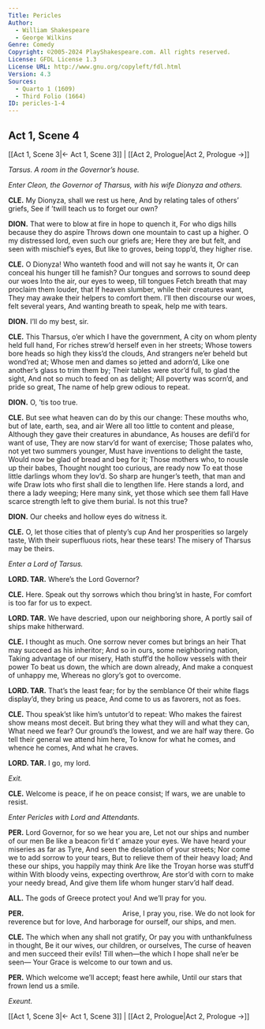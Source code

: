 ```yaml
---
Title: Pericles
Author: 
  - William Shakespeare
  - George Wilkins
Genre: Comedy
Copyright: ©2005-2024 PlayShakespeare.com. All rights reserved.
License: GFDL License 1.3
License URL: http://www.gnu.org/copyleft/fdl.html
Version: 4.3
Sources:
  - Quarto 1 (1609)
  - Third Folio (1664)
ID: pericles-1-4
---
```


## Act 1, Scene 4
[[Act 1, Scene 3|← Act 1, Scene 3]] | [[Act 2, Prologue|Act 2, Prologue →]]

*Tarsus. A room in the Governor’s house.*

*Enter Cleon, the Governor of Tharsus, with his wife Dionyza and others.*

**CLE.**
My Dionyza, shall we rest us here,
And by relating tales of others’ griefs,
See if ’twill teach us to forget our own?

**DION.**
That were to blow at fire in hope to quench it,
For who digs hills because they do aspire
Throws down one mountain to cast up a higher.
O my distressed lord, even such our griefs are;
Here they are but felt, and seen with mischief’s eyes,
But like to groves, being topp’d, they higher rise.

**CLE.**
O Dionyza!
Who wanteth food and will not say he wants it,
Or can conceal his hunger till he famish?
Our tongues and sorrows to sound deep our woes
Into the air, our eyes to weep, till tongues
Fetch breath that may proclaim them louder, that
If heaven slumber, while their creatures want,
They may awake their helpers to comfort them.
I’ll then discourse our woes, felt several years,
And wanting breath to speak, help me with tears.

**DION.**
I’ll do my best, sir.

**CLE.**
This Tharsus, o’er which I have the government,
A city on whom plenty held full hand,
For riches strew’d herself even in her streets;
Whose towers bore heads so high they kiss’d the clouds,
And strangers ne’er beheld but wond’red at;
Whose men and dames so jetted and adorn’d,
Like one another’s glass to trim them by;
Their tables were stor’d full, to glad the sight,
And not so much to feed on as delight;
All poverty was scorn’d, and pride so great,
The name of help grew odious to repeat.

**DION.**
O, ’tis too true.

**CLE.**
But see what heaven can do by this our change:
These mouths who, but of late, earth, sea, and air
Were all too little to content and please,
Although they gave their creatures in abundance,
As houses are defil’d for want of use,
They are now starv’d for want of exercise;
Those palates who, not yet two summers younger,
Must have inventions to delight the taste,
Would now be glad of bread and beg for it;
Those mothers who, to nousle up their babes,
Thought nought too curious, are ready now
To eat those little darlings whom they lov’d.
So sharp are hunger’s teeth, that man and wife
Draw lots who first shall die to lengthen life.
Here stands a lord, and there a lady weeping;
Here many sink, yet those which see them fall
Have scarce strength left to give them burial.
Is not this true?

**DION.**
Our cheeks and hollow eyes do witness it.

**CLE.**
O, let those cities that of plenty’s cup
And her prosperities so largely taste,
With their superfluous riots, hear these tears!
The misery of Tharsus may be theirs.

*Enter a Lord of Tarsus.*

**LORD. TAR.**
Where’s the Lord Governor?

**CLE.**
Here.
Speak out thy sorrows which thou bring’st in haste,
For comfort is too far for us to expect.

**LORD. TAR.**
We have descried, upon our neighboring shore,
A portly sail of ships make hitherward.

**CLE.**
I thought as much.
One sorrow never comes but brings an heir
That may succeed as his inheritor;
And so in ours, some neighboring nation,
Taking advantage of our misery,
Hath stuff’d the hollow vessels with their power
To beat us down, the which are down already,
And make a conquest of unhappy me,
Whereas no glory’s got to overcome.

**LORD. TAR.**
That’s the least fear; for by the semblance
Of their white flags display’d, they bring us peace,
And come to us as favorers, not as foes.

**CLE.**
Thou speak’st like him’s untutor’d to repeat:
Who makes the fairest show means most deceit.
But bring they what they will and what they can,
What need we fear?
Our ground’s the lowest, and we are half way there.
Go tell their general we attend him here,
To know for what he comes, and whence he comes,
And what he craves.

**LORD. TAR.**
I go, my lord.

*Exit.*

**CLE.**
Welcome is peace, if he on peace consist;
If wars, we are unable to resist.

*Enter Pericles with Lord and Attendants.*

**PER.**
Lord Governor, for so we hear you are,
Let not our ships and number of our men
Be like a beacon fir’d t’ amaze your eyes.
We have heard your miseries as far as Tyre,
And seen the desolation of your streets;
Nor come we to add sorrow to your tears,
But to relieve them of their heavy load;
And these our ships, you happily may think
Are like the Troyan horse was stuff’d within
With bloody veins, expecting overthrow,
Are stor’d with corn to make your needy bread,
And give them life whom hunger starv’d half dead.

**ALL.**
The gods of Greece protect you!
And we’ll pray for you.

**PER.**
              Arise, I pray you, rise.
We do not look for reverence but for love,
And harborage for ourself, our ships, and men.

**CLE.**
The which when any shall not gratify,
Or pay you with unthankfulness in thought,
Be it our wives, our children, or ourselves,
The curse of heaven and men succeed their evils!
Till when—the which I hope shall ne’er be seen⁠—
Your Grace is welcome to our town and us.

**PER.**
Which welcome we’ll accept; feast here awhile,
Until our stars that frown lend us a smile.

*Exeunt.*

[[Act 1, Scene 3|← Act 1, Scene 3]] | [[Act 2, Prologue|Act 2, Prologue →]]